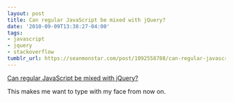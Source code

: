 ```yaml
---
layout: post
title: Can regular JavaScript be mixed with jQuery?
date: '2010-09-09T13:38:27-04:00'
tags:
- javascript
- jquery
- stackoverflow
tumblr_url: https://seanmonstar.com/post/1092558788/can-regular-javascript-be-mixed-with-jquery
---
```

[Can regular JavaScript be mixed with jQuery?](http://stackoverflow.com/questions/3677140/can-regular-javascript-be-mixed-with-jquery)  

This makes me want to type with my face from now on.

